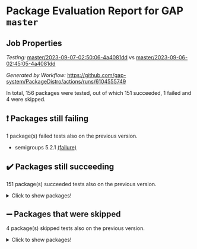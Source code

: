 # Package Evaluation Report for GAP `master`

## Job Properties

*Testing:* [master/2023-09-07-02:50:06-4a4081dd](https://github.com/gap-system/PackageDistro/blob/data/reports/master/2023-09-07-02:50:06-4a4081dd) vs [master/2023-09-06-02:45:05-4a4081dd](https://github.com/gap-system/PackageDistro/blob/data/reports/master/2023-09-06-02:45:05-4a4081dd)

*Generated by Workflow:* https://github.com/gap-system/PackageDistro/actions/runs/6104555749

In total, 156 packages were tested, out of which 151 succeeded, 1 failed and 4 were skipped.

## :exclamation: Packages still failing

1 package(s) failed tests also on the previous version.
- semigroups 5.2.1 [(failure)](https://github.com/gap-system/PackageDistro/actions/runs/6104555749/job/16567202549)

## :heavy_check_mark: Packages still succeeding

151 package(s) succeeded tests also on the previous version.
<details><summary>Click to show packages!</summary>

- 4ti2interface 2023.02-04 [(success)](https://github.com/gap-system/PackageDistro/actions/runs/6104555749/job/16567190069)
- ace 5.6.2 [(success)](https://github.com/gap-system/PackageDistro/actions/runs/6104555749/job/16567190171)
- aclib 1.3.2 [(success)](https://github.com/gap-system/PackageDistro/actions/runs/6104555749/job/16567190273)
- agt 0.3.1 [(success)](https://github.com/gap-system/PackageDistro/actions/runs/6104555749/job/16567190362)
- alnuth 3.2.1 [(success)](https://github.com/gap-system/PackageDistro/actions/runs/6104555749/job/16567190436)
- anupq 3.3.0 [(success)](https://github.com/gap-system/PackageDistro/actions/runs/6104555749/job/16567190513)
- atlasrep 2.1.7 [(success)](https://github.com/gap-system/PackageDistro/actions/runs/6104555749/job/16567190620)
- autodoc 2023.06.19 [(success)](https://github.com/gap-system/PackageDistro/actions/runs/6104555749/job/16567190710)
- automata 1.15 [(success)](https://github.com/gap-system/PackageDistro/actions/runs/6104555749/job/16567190805)
- automgrp 1.3.2 [(success)](https://github.com/gap-system/PackageDistro/actions/runs/6104555749/job/16567190891)
- autpgrp 1.11 [(success)](https://github.com/gap-system/PackageDistro/actions/runs/6104555749/job/16567190979)
- cap 2023.09-01 [(success)](https://github.com/gap-system/PackageDistro/actions/runs/6104555749/job/16567191070)
- caratinterface 2.3.5 [(success)](https://github.com/gap-system/PackageDistro/actions/runs/6104555749/job/16567191181)
- cddinterface 2022.11.01 [(success)](https://github.com/gap-system/PackageDistro/actions/runs/6104555749/job/16567191310)
- circle 1.6.6 [(success)](https://github.com/gap-system/PackageDistro/actions/runs/6104555749/job/16567191419)
- classicpres 1.22 [(success)](https://github.com/gap-system/PackageDistro/actions/runs/6104555749/job/16567191524)
- cohomolo 1.6.11 [(success)](https://github.com/gap-system/PackageDistro/actions/runs/6104555749/job/16567191704)
- congruence 1.2.5 [(success)](https://github.com/gap-system/PackageDistro/actions/runs/6104555749/job/16567191907)
- corelg 1.56 [(success)](https://github.com/gap-system/PackageDistro/actions/runs/6104555749/job/16567192006)
- crime 1.6 [(success)](https://github.com/gap-system/PackageDistro/actions/runs/6104555749/job/16567192126)
- crisp 1.4.6 [(success)](https://github.com/gap-system/PackageDistro/actions/runs/6104555749/job/16567192265)
- crypting 0.10.4 [(success)](https://github.com/gap-system/PackageDistro/actions/runs/6104555749/job/16567192452)
- cryst 4.1.26 [(success)](https://github.com/gap-system/PackageDistro/actions/runs/6104555749/job/16567192604)
- crystcat 1.1.10 [(success)](https://github.com/gap-system/PackageDistro/actions/runs/6104555749/job/16567192713)
- ctbllib 1.3.6 [(success)](https://github.com/gap-system/PackageDistro/actions/runs/6104555749/job/16567192879)
- cubefree 1.19 [(success)](https://github.com/gap-system/PackageDistro/actions/runs/6104555749/job/16567193015)
- curlinterface 2.3.2 [(success)](https://github.com/gap-system/PackageDistro/actions/runs/6104555749/job/16567193114)
- cvec 2.8.1 [(success)](https://github.com/gap-system/PackageDistro/actions/runs/6104555749/job/16567193250)
- datastructures 0.3.0 [(success)](https://github.com/gap-system/PackageDistro/actions/runs/6104555749/job/16567193381)
- deepthought 1.0.6 [(success)](https://github.com/gap-system/PackageDistro/actions/runs/6104555749/job/16567193541)
- design 1.8 [(success)](https://github.com/gap-system/PackageDistro/actions/runs/6104555749/job/16567193687)
- difsets 2.3.1 [(success)](https://github.com/gap-system/PackageDistro/actions/runs/6104555749/job/16567193825)
- digraphs 1.6.2 [(success)](https://github.com/gap-system/PackageDistro/actions/runs/6104555749/job/16567193967)
- edim 1.3.7 [(success)](https://github.com/gap-system/PackageDistro/actions/runs/6104555749/job/16567194075)
- example 4.3.4 [(success)](https://github.com/gap-system/PackageDistro/actions/runs/6104555749/job/16567194213)
- examplesforhomalg 2023.08-02 [(success)](https://github.com/gap-system/PackageDistro/actions/runs/6104555749/job/16567194322)
- factint 1.6.3 [(success)](https://github.com/gap-system/PackageDistro/actions/runs/6104555749/job/16567194471)
- ferret 1.0.9 [(success)](https://github.com/gap-system/PackageDistro/actions/runs/6104555749/job/16567194600)
- fga 1.5.0 [(success)](https://github.com/gap-system/PackageDistro/actions/runs/6104555749/job/16567194762)
- fining 1.5.6 [(success)](https://github.com/gap-system/PackageDistro/actions/runs/6104555749/job/16567194922)
- float 1.0.3 [(success)](https://github.com/gap-system/PackageDistro/actions/runs/6104555749/job/16567195050)
- format 1.4.3 [(success)](https://github.com/gap-system/PackageDistro/actions/runs/6104555749/job/16567195218)
- forms 1.2.9 [(success)](https://github.com/gap-system/PackageDistro/actions/runs/6104555749/job/16567195370)
- fplsa 1.2.6 [(success)](https://github.com/gap-system/PackageDistro/actions/runs/6104555749/job/16567195488)
- fr 2.4.12 [(success)](https://github.com/gap-system/PackageDistro/actions/runs/6104555749/job/16567195661)
- francy 2.0.3 [(success)](https://github.com/gap-system/PackageDistro/actions/runs/6104555749/job/16567195821)
- fwtree 1.3 [(success)](https://github.com/gap-system/PackageDistro/actions/runs/6104555749/job/16567195957)
- gapdoc 1.6.6 [(success)](https://github.com/gap-system/PackageDistro/actions/runs/6104555749/job/16567196106)
- gauss 2023.02-04 [(success)](https://github.com/gap-system/PackageDistro/actions/runs/6104555749/job/16567196248)
- gaussforhomalg 2023.08-01 [(success)](https://github.com/gap-system/PackageDistro/actions/runs/6104555749/job/16567196404)
- gbnp 1.0.5 [(success)](https://github.com/gap-system/PackageDistro/actions/runs/6104555749/job/16567196529)
- generalizedmorphismsforcap 2023.08-02 [(success)](https://github.com/gap-system/PackageDistro/actions/runs/6104555749/job/16567196654)
- genss 1.6.8 [(success)](https://github.com/gap-system/PackageDistro/actions/runs/6104555749/job/16567196789)
- gradedmodules 2023.08-01 [(success)](https://github.com/gap-system/PackageDistro/actions/runs/6104555749/job/16567196904)
- gradedringforhomalg 2023.08-01 [(success)](https://github.com/gap-system/PackageDistro/actions/runs/6104555749/job/16567197002)
- grape 4.9.0 [(success)](https://github.com/gap-system/PackageDistro/actions/runs/6104555749/job/16567197111)
- groupoids 1.73 [(success)](https://github.com/gap-system/PackageDistro/actions/runs/6104555749/job/16567197202)
- grpconst 2.6.4 [(success)](https://github.com/gap-system/PackageDistro/actions/runs/6104555749/job/16567197290)
- guarana 0.96.3 [(success)](https://github.com/gap-system/PackageDistro/actions/runs/6104555749/job/16567197379)
- guava 3.18 [(success)](https://github.com/gap-system/PackageDistro/actions/runs/6104555749/job/16567197482)
- hap 1.58 [(success)](https://github.com/gap-system/PackageDistro/actions/runs/6104555749/job/16567197594)
- hapcryst 0.1.15 [(success)](https://github.com/gap-system/PackageDistro/actions/runs/6104555749/job/16567197693)
- hecke 1.5.3 [(success)](https://github.com/gap-system/PackageDistro/actions/runs/6104555749/job/16567197795)
- help 3.5 [(success)](https://github.com/gap-system/PackageDistro/actions/runs/6104555749/job/16567197880)
- homalg 2023.08-02 [(success)](https://github.com/gap-system/PackageDistro/actions/runs/6104555749/job/16567197938)
- homalgtocas 2023.08-01 [(success)](https://github.com/gap-system/PackageDistro/actions/runs/6104555749/job/16567198028)
- idrel 2.45 [(success)](https://github.com/gap-system/PackageDistro/actions/runs/6104555749/job/16567198114)
- images 1.3.1 [(success)](https://github.com/gap-system/PackageDistro/actions/runs/6104555749/job/16567198199)
- intpic 0.3.0 [(success)](https://github.com/gap-system/PackageDistro/actions/runs/6104555749/job/16567198293)
- io 4.8.1 [(success)](https://github.com/gap-system/PackageDistro/actions/runs/6104555749/job/16567198393)
- io_forhomalg 2023.02-04 [(success)](https://github.com/gap-system/PackageDistro/actions/runs/6104555749/job/16567198473)
- irredsol 1.4.4 [(success)](https://github.com/gap-system/PackageDistro/actions/runs/6104555749/job/16567198567)
- json 2.1.1 [(success)](https://github.com/gap-system/PackageDistro/actions/runs/6104555749/job/16567198651)
- jupyterkernel 1.5.0 [(success)](https://github.com/gap-system/PackageDistro/actions/runs/6104555749/job/16567198730)
- jupyterviz 1.5.6 [(success)](https://github.com/gap-system/PackageDistro/actions/runs/6104555749/job/16567198813)
- kan 1.36 [(success)](https://github.com/gap-system/PackageDistro/actions/runs/6104555749/job/16567198881)
- kbmag 1.5.11 [(success)](https://github.com/gap-system/PackageDistro/actions/runs/6104555749/job/16567198980)
- laguna 3.9.6 [(success)](https://github.com/gap-system/PackageDistro/actions/runs/6104555749/job/16567199073)
- liealgdb 2.2.1 [(success)](https://github.com/gap-system/PackageDistro/actions/runs/6104555749/job/16567199171)
- liepring 2.8 [(success)](https://github.com/gap-system/PackageDistro/actions/runs/6104555749/job/16567199247)
- liering 2.4.2 [(success)](https://github.com/gap-system/PackageDistro/actions/runs/6104555749/job/16567199325)
- linearalgebraforcap 2023.08-08 [(success)](https://github.com/gap-system/PackageDistro/actions/runs/6104555749/job/16567199415)
- localizeringforhomalg 2023.08-02 [(success)](https://github.com/gap-system/PackageDistro/actions/runs/6104555749/job/16567199485)
- loops 3.4.3 [(success)](https://github.com/gap-system/PackageDistro/actions/runs/6104555749/job/16567199566)
- lpres 1.0.3 [(success)](https://github.com/gap-system/PackageDistro/actions/runs/6104555749/job/16567199652)
- majoranaalgebras 1.5.1 [(success)](https://github.com/gap-system/PackageDistro/actions/runs/6104555749/job/16567199753)
- mapclass 1.4.6 [(success)](https://github.com/gap-system/PackageDistro/actions/runs/6104555749/job/16567199826)
- matgrp 0.70 [(success)](https://github.com/gap-system/PackageDistro/actions/runs/6104555749/job/16567199910)
- matricesforhomalg 2023.08-02 [(success)](https://github.com/gap-system/PackageDistro/actions/runs/6104555749/job/16567199987)
- modisom 2.5.4 [(success)](https://github.com/gap-system/PackageDistro/actions/runs/6104555749/job/16567200067)
- modulepresentationsforcap 2023.09-01 [(success)](https://github.com/gap-system/PackageDistro/actions/runs/6104555749/job/16567200169)
- modules 2023.08-02 [(success)](https://github.com/gap-system/PackageDistro/actions/runs/6104555749/job/16567200252)
- monoidalcategories 2023.08-11 [(success)](https://github.com/gap-system/PackageDistro/actions/runs/6104555749/job/16567200332)
- nconvex 2022.09-01 [(success)](https://github.com/gap-system/PackageDistro/actions/runs/6104555749/job/16567200422)
- nilmat 1.4.2 [(success)](https://github.com/gap-system/PackageDistro/actions/runs/6104555749/job/16567200488)
- nock 1.5 [(success)](https://github.com/gap-system/PackageDistro/actions/runs/6104555749/job/16567200579)
- normalizinterface 1.3.6 [(success)](https://github.com/gap-system/PackageDistro/actions/runs/6104555749/job/16567200661)
- nq 2.5.10 [(success)](https://github.com/gap-system/PackageDistro/actions/runs/6104555749/job/16567200752)
- numericalsgps 1.3.1 [(success)](https://github.com/gap-system/PackageDistro/actions/runs/6104555749/job/16567200828)
- openmath 11.5.3 [(success)](https://github.com/gap-system/PackageDistro/actions/runs/6104555749/job/16567200896)
- orb 4.9.0 [(success)](https://github.com/gap-system/PackageDistro/actions/runs/6104555749/job/16567200983)
- packagemanager 1.4.1 [(success)](https://github.com/gap-system/PackageDistro/actions/runs/6104555749/job/16567201060)
- patternclass 2.4.3 [(success)](https://github.com/gap-system/PackageDistro/actions/runs/6104555749/job/16567201127)
- permut 2.0.4 [(success)](https://github.com/gap-system/PackageDistro/actions/runs/6104555749/job/16567201185)
- polenta 1.3.10 [(success)](https://github.com/gap-system/PackageDistro/actions/runs/6104555749/job/16567201263)
- polymaking 0.8.6 [(success)](https://github.com/gap-system/PackageDistro/actions/runs/6104555749/job/16567201332)
- primgrp 3.4.4 [(success)](https://github.com/gap-system/PackageDistro/actions/runs/6104555749/job/16567201406)
- profiling 2.5.4 [(success)](https://github.com/gap-system/PackageDistro/actions/runs/6104555749/job/16567201492)
- qpa 1.34 [(success)](https://github.com/gap-system/PackageDistro/actions/runs/6104555749/job/16567201574)
- quagroup 1.8.3 [(success)](https://github.com/gap-system/PackageDistro/actions/runs/6104555749/job/16567201657)
- radiroot 2.9 [(success)](https://github.com/gap-system/PackageDistro/actions/runs/6104555749/job/16567201743)
- rcwa 4.7.1 [(success)](https://github.com/gap-system/PackageDistro/actions/runs/6104555749/job/16567201833)
- rds 1.8 [(success)](https://github.com/gap-system/PackageDistro/actions/runs/6104555749/job/16567201908)
- recog 1.4.2 [(success)](https://github.com/gap-system/PackageDistro/actions/runs/6104555749/job/16567201981)
- repndecomp 1.3.0 [(success)](https://github.com/gap-system/PackageDistro/actions/runs/6104555749/job/16567202057)
- repsn 3.1.1 [(success)](https://github.com/gap-system/PackageDistro/actions/runs/6104555749/job/16567202132)
- resclasses 4.7.3 [(success)](https://github.com/gap-system/PackageDistro/actions/runs/6104555749/job/16567202204)
- ringsforhomalg 2023.08-02 [(success)](https://github.com/gap-system/PackageDistro/actions/runs/6104555749/job/16567202287)
- sco 2023.08-01 [(success)](https://github.com/gap-system/PackageDistro/actions/runs/6104555749/job/16567202365)
- scscp 2.4.1 [(success)](https://github.com/gap-system/PackageDistro/actions/runs/6104555749/job/16567202455)
- sglppow 2.3 [(success)](https://github.com/gap-system/PackageDistro/actions/runs/6104555749/job/16567202631)
- sgpviz 0.999.5 [(success)](https://github.com/gap-system/PackageDistro/actions/runs/6104555749/job/16567202715)
- simpcomp 2.1.14 [(success)](https://github.com/gap-system/PackageDistro/actions/runs/6104555749/job/16567202856)
- singular 2023.02.09 [(success)](https://github.com/gap-system/PackageDistro/actions/runs/6104555749/job/16567202940)
- sl2reps 1.1 [(success)](https://github.com/gap-system/PackageDistro/actions/runs/6104555749/job/16567203013)
- sla 1.5.3 [(success)](https://github.com/gap-system/PackageDistro/actions/runs/6104555749/job/16567203109)
- smallgrp 1.5.3 [(success)](https://github.com/gap-system/PackageDistro/actions/runs/6104555749/job/16567203209)
- smallsemi 0.6.13 [(success)](https://github.com/gap-system/PackageDistro/actions/runs/6104555749/job/16567203306)
- sonata 2.9.6 [(success)](https://github.com/gap-system/PackageDistro/actions/runs/6104555749/job/16567203405)
- sophus 1.27 [(success)](https://github.com/gap-system/PackageDistro/actions/runs/6104555749/job/16567203514)
- sotgrps 1.2 [(success)](https://github.com/gap-system/PackageDistro/actions/runs/6104555749/job/16567203639)
- spinsym 1.5.2 [(success)](https://github.com/gap-system/PackageDistro/actions/runs/6104555749/job/16567203748)
- standardff 0.9.4 [(success)](https://github.com/gap-system/PackageDistro/actions/runs/6104555749/job/16567203846)
- symbcompcc 1.3.2 [(success)](https://github.com/gap-system/PackageDistro/actions/runs/6104555749/job/16567203951)
- thelma 1.3 [(success)](https://github.com/gap-system/PackageDistro/actions/runs/6104555749/job/16567204039)
- tomlib 1.2.9 [(success)](https://github.com/gap-system/PackageDistro/actions/runs/6104555749/job/16567204140)
- toolsforhomalg 2023.07-01 [(success)](https://github.com/gap-system/PackageDistro/actions/runs/6104555749/job/16567204233)
- toric 1.9.5 [(success)](https://github.com/gap-system/PackageDistro/actions/runs/6104555749/job/16567204332)
- toricvarieties 2022.07.13 [(success)](https://github.com/gap-system/PackageDistro/actions/runs/6104555749/job/16567204540)
- transgrp 3.6.4 [(success)](https://github.com/gap-system/PackageDistro/actions/runs/6104555749/job/16567204668)
- ugaly 4.1.3 [(success)](https://github.com/gap-system/PackageDistro/actions/runs/6104555749/job/16567204772)
- unipot 1.5 [(success)](https://github.com/gap-system/PackageDistro/actions/runs/6104555749/job/16567204866)
- unitlib 4.2.0 [(success)](https://github.com/gap-system/PackageDistro/actions/runs/6104555749/job/16567204977)
- utils 0.82 [(success)](https://github.com/gap-system/PackageDistro/actions/runs/6104555749/job/16567205091)
- uuid 0.7 [(success)](https://github.com/gap-system/PackageDistro/actions/runs/6104555749/job/16567205217)
- walrus 0.9991 [(success)](https://github.com/gap-system/PackageDistro/actions/runs/6104555749/job/16567205328)
- wedderga 4.10.4 [(success)](https://github.com/gap-system/PackageDistro/actions/runs/6104555749/job/16567205439)
- xmod 2.91 [(success)](https://github.com/gap-system/PackageDistro/actions/runs/6104555749/job/16567205565)
- xmodalg 1.23 [(success)](https://github.com/gap-system/PackageDistro/actions/runs/6104555749/job/16567205675)
- yangbaxter 0.10.3 [(success)](https://github.com/gap-system/PackageDistro/actions/runs/6104555749/job/16567205757)
- zeromqinterface 0.14 [(success)](https://github.com/gap-system/PackageDistro/actions/runs/6104555749/job/16567205864)
</details>

## :heavy_minus_sign: Packages that were skipped

4 package(s) skipped tests also on the previous version.
<details><summary>Click to show packages!</summary>

- browse 1.8.21 [(skipped)](https://github.com/gap-system/PackageDistro/actions/runs/6104555749/job/16566728462)
- itc 1.5.1 [(skipped)](https://github.com/gap-system/PackageDistro/actions/runs/6104555749/job/16566728462)
- polycyclic 2.16 [(skipped)](https://github.com/gap-system/PackageDistro/actions/runs/6104555749/job/16566728462)
- xgap 4.31 [(skipped)](https://github.com/gap-system/PackageDistro/actions/runs/6104555749/job/16566728462)
</details>

